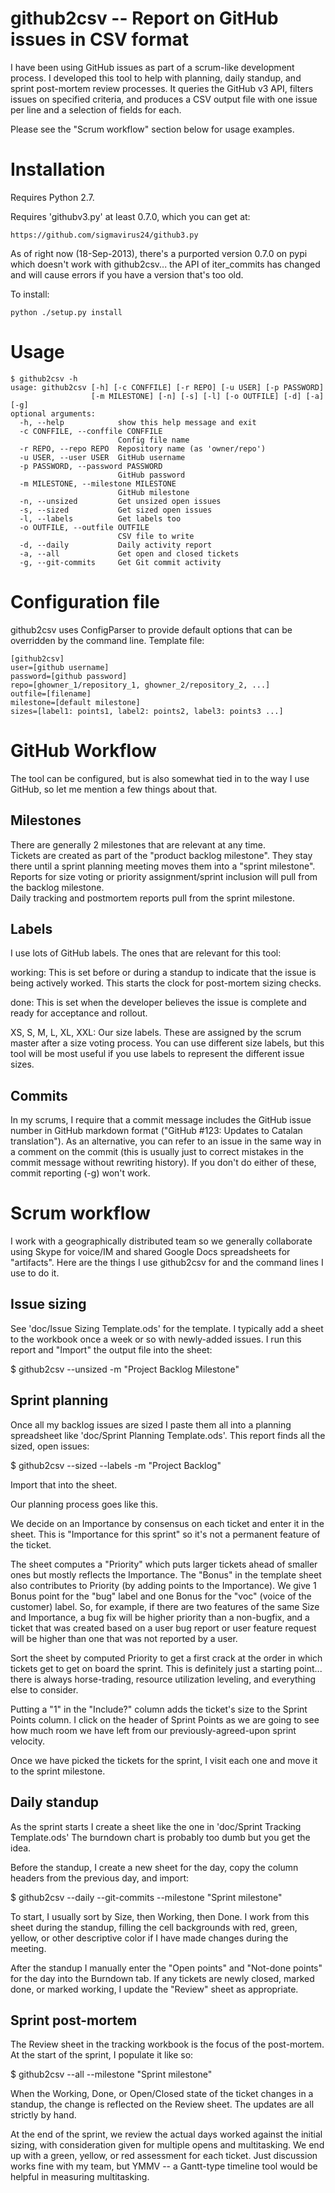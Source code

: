 # github2csv -- Report on GitHub issues in CSV format #

I have been using GitHub issues as part of a scrum-like development 
process.  I developed this tool to help with planning, daily standup, and
sprint post-mortem review processes.   It queries the GitHub v3 API,
filters issues on specified criteria, and produces a CSV output file with
one issue per line and a selection of fields for each.  

Please see the "Scrum workflow" section below for usage examples. 


# Installation # 

Requires Python 2.7.

Requires 'githubv3.py' at least 0.7.0, which you can get at: 

    https://github.com/sigmavirus24/github3.py

As of right now (18-Sep-2013), there's a purported version 0.7.0 on pypi
which doesn't work with github2csv... the API of iter_commits has changed
and will cause errors if you have a version that's too old.

To install: 

    python ./setup.py install 

# Usage # 

``` 
$ github2csv -h
usage: github2csv [-h] [-c CONFFILE] [-r REPO] [-u USER] [-p PASSWORD]
                  [-m MILESTONE] [-n] [-s] [-l] [-o OUTFILE] [-d] [-a] [-g]
optional arguments:
  -h, --help            show this help message and exit
  -c CONFFILE, --conffile CONFFILE
                        Config file name
  -r REPO, --repo REPO  Repository name (as 'owner/repo')
  -u USER, --user USER  GitHub username
  -p PASSWORD, --password PASSWORD
                        GitHub password
  -m MILESTONE, --milestone MILESTONE
                        GitHub milestone
  -n, --unsized         Get unsized open issues
  -s, --sized           Get sized open issues
  -l, --labels          Get labels too
  -o OUTFILE, --outfile OUTFILE
                        CSV file to write
  -d, --daily           Daily activity report
  -a, --all             Get open and closed tickets
  -g, --git-commits     Get Git commit activity
```

# Configuration file #

github2csv uses ConfigParser to provide default options that can be
overridden by the command line.  Template file: 

    [github2csv]
    user=[github username]
    password=[github password] 
    repo=[ghowner_1/repository_1, ghowner_2/repository_2, ...] 
    outfile=[filename] 
    milestone=[default milestone] 
    sizes=[label1: points1, label2: points2, label3: points3 ...]


# GitHub Workflow # 

The tool can be configured, but is also somewhat tied in to the way I use
GitHub, so let me mention a few things about that. 

## Milestones ##

There are generally 2 milestones that are relevant at any time.  
Tickets are created as part of the "product backlog milestone". 
They stay there until a sprint planning meeting moves them into a 
"sprint milestone".  Reports for size voting or priority
assignment/sprint inclusion will pull from the backlog milestone.  
Daily tracking and postmortem reports pull from the sprint milestone. 

## Labels ## 

I use lots of GitHub labels.  The ones that are relevant for this tool: 

   working: This is set before or during a standup to indicate that the 
            issue is being actively worked.  This starts the clock for 
            post-mortem sizing checks.  

   done:    This is set when the developer believes the issue is complete
            and ready for acceptance and rollout.  

   XS, S, M, L, XL, XXL: Our size labels.  These are assigned by the 
            scrum master after a size voting process.  You can use
            different size labels, but this tool will be most useful if
            you use labels to represent the different issue sizes. 

## Commits ## 

In my scrums, I require that a commit message includes the GitHub issue
number in GitHub markdown format ("GitHub #123: Updates to Catalan
translation").  As an alternative, you can refer to an issue in the same
way in a comment on the commit (this is usually just to correct mistakes in
the commit message without rewriting history).  If you don't do either of
these, commit reporting (-g) won't work. 

# Scrum workflow #

I work with a geographically distributed team so we generally collaborate
using Skype for voice/IM and shared Google Docs spreadsheets for
"artifacts".  Here are the things I use github2csv for and the command
lines I use to do it.

## Issue sizing ##

See 'doc/Issue Sizing Template.ods' for the template.  I typically add a
sheet to the workbook once a week or so with newly-added issues.  I run
this report and "Import" the output file into the sheet: 

  $ github2csv --unsized -m "Project Backlog Milestone"


## Sprint planning ##

Once all my backlog issues are sized I paste them all into a planning
spreadsheet like 'doc/Sprint Planning Template.ods'.  This report finds all
the sized, open issues: 

  $ github2csv --sized --labels -m "Project Backlog" 

Import that into the sheet. 

Our planning process goes like this.  

We decide on an Importance by consensus on each ticket and enter it in the
sheet.  This is "Importance for this sprint" so it's not a permanent
feature of the ticket.  

The sheet computes a "Priority" which puts larger tickets ahead of smaller
ones but mostly reflects the Importance.  The "Bonus" in the template sheet
also contributes to Priority (by adding points to the Importance).  We give
1 Bonus point for the "bug" label and one Bonus for the "voc" (voice of the
customer) label.  So, for example, if there are two features of the same
Size and Importance, a bug fix will be higher priority than a non-bugfix,
and a ticket that was created based on a user bug report or user feature
request will be higher than one that was not reported by a user. 

Sort the sheet by computed Priority to get a first crack at the order in
which tickets get to get on board the sprint.  This is definitely just a
starting point... there is always horse-trading, resource utilization
leveling, and everything else to consider. 

Putting a "1" in the "Include?" column adds the ticket's size to the Sprint
Points column.  I click on the header of Sprint Points as we are going to
see how much room we have left from our previously-agreed-upon sprint
velocity. 

Once we have picked the tickets for the sprint, I visit each one and move
it to the sprint milestone.  

## Daily standup  ## 

As the sprint starts I create a sheet like the one in 
'doc/Sprint Tracking Template.ods'  The burndown chart is probably too 
dumb but you get the idea.  

Before the standup, I create a new sheet for the day, copy the column
headers from the previous day, and import: 

 $ github2csv --daily --git-commits --milestone "Sprint milestone"

To start, I usually sort by Size, then Working, then Done.  I work from
this sheet during the standup, filling the cell backgrounds with red,
green, yellow, or other descriptive color if I have made changes during the
meeting. 

After the standup I manually enter the "Open points" and "Not-done points"
for the day into the Burndown tab.  If any tickets are newly closed, marked
done, or marked working, I update the "Review" sheet as appropriate.  

## Sprint post-mortem ## 

The Review sheet in the tracking workbook is the focus of the post-mortem.
At the start of the sprint, I populate it like so: 

 $ github2csv --all --milestone "Sprint milestone" 
 
When the Working, Done, or Open/Closed state of the ticket changes in a
standup, the change is reflected on the Review sheet.  The updates are all
strictly by hand.

At the end of the sprint, we review the actual days worked against the
initial sizing, with consideration given for multiple opens and
multitasking.  We end up with a green, yellow, or red assessment for each
ticket.  Just discussion works fine with my team, but YMMV -- a Gantt-type
timeline tool would be helpful in measuring multitasking. 


